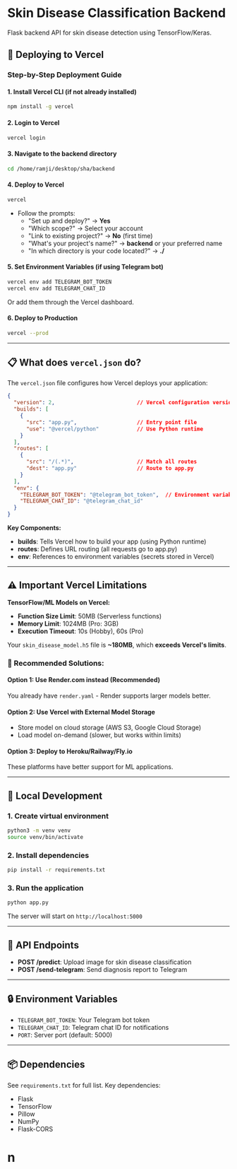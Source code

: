 # Skin Disease Classification Backend

Flask backend API for skin disease detection using TensorFlow/Keras.

## 🚀 Deploying to Vercel

### Step-by-Step Deployment Guide

#### 1. **Install Vercel CLI** (if not already installed)
```bash
npm install -g vercel
```

#### 2. **Login to Vercel**
```bash
vercel login
```

#### 3. **Navigate to the backend directory**
```bash
cd /home/ramji/desktop/sha/backend
```

#### 4. **Deploy to Vercel**
```bash
vercel
```
- Follow the prompts:
  - "Set up and deploy?" → **Yes**
  - "Which scope?" → Select your account
  - "Link to existing project?" → **No** (first time)
  - "What's your project's name?" → **backend** or your preferred name
  - "In which directory is your code located?" → **./**

#### 5. **Set Environment Variables** (if using Telegram bot)
```bash
vercel env add TELEGRAM_BOT_TOKEN
vercel env add TELEGRAM_CHAT_ID
```
Or add them through the Vercel dashboard.

#### 6. **Deploy to Production**
```bash
vercel --prod
```

---

## 📋 What does `vercel.json` do?

The `vercel.json` file configures how Vercel deploys your application:

```json
{
  "version": 2,                          // Vercel configuration version
  "builds": [
    {
      "src": "app.py",                   // Entry point file
      "use": "@vercel/python"            // Use Python runtime
    }
  ],
  "routes": [
    {
      "src": "/(.*)",                    // Match all routes
      "dest": "app.py"                   // Route to app.py
    }
  ],
  "env": {
    "TELEGRAM_BOT_TOKEN": "@telegram_bot_token",  // Environment variables
    "TELEGRAM_CHAT_ID": "@telegram_chat_id"
  }
}
```

**Key Components:**
- **builds**: Tells Vercel how to build your app (using Python runtime)
- **routes**: Defines URL routing (all requests go to app.py)
- **env**: References to environment variables (secrets stored in Vercel)

---

## ⚠️ Important Vercel Limitations

**TensorFlow/ML Models on Vercel:**
- **Function Size Limit**: 50MB (Serverless functions)
- **Memory Limit**: 1024MB (Pro: 3GB)
- **Execution Timeout**: 10s (Hobby), 60s (Pro)

Your `skin_disease_model.h5` file is **~180MB**, which **exceeds Vercel's limits**.

### 🔧 Recommended Solutions:

#### Option 1: Use Render.com instead (Recommended)
You already have `render.yaml` - Render supports larger models better.

#### Option 2: Use Vercel with External Model Storage
- Store model on cloud storage (AWS S3, Google Cloud Storage)
- Load model on-demand (slower, but works within limits)

#### Option 3: Deploy to Heroku/Railway/Fly.io
These platforms have better support for ML applications.

---

## 🏃 Local Development

### 1. Create virtual environment
```bash
python3 -m venv venv
source venv/bin/activate
```

### 2. Install dependencies
```bash
pip install -r requirements.txt
```

### 3. Run the application
```bash
python app.py
```

The server will start on `http://localhost:5000`

---

## 📝 API Endpoints

- **POST /predict**: Upload image for skin disease classification
- **POST /send-telegram**: Send diagnosis report to Telegram

---

## 🔒 Environment Variables

- `TELEGRAM_BOT_TOKEN`: Your Telegram bot token
- `TELEGRAM_CHAT_ID`: Telegram chat ID for notifications
- `PORT`: Server port (default: 5000)

---

## 📦 Dependencies

See `requirements.txt` for full list. Key dependencies:
- Flask
- TensorFlow
- Pillow
- NumPy
- Flask-CORS
# n
